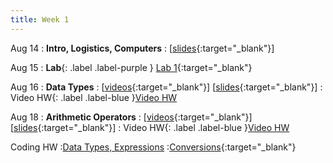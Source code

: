 ```yaml
---
title: Week 1
---
```


Aug 14
: **Intro, Logistics, Computers**
  : [[slides](https://docs.google.com/presentation/d/1B92S4eL-lRrdG6HRFncXXyoyu2ikelQtBmGx9FQeTC4){:target="_blank"}\]

Aug 15
: **Lab**{: .label .label-purple } [Lab 1](https://edstem.org/us/courses/41289/lessons/72790){:target="_blank"}
  
Aug 16
: **Data Types**
  : \[[videos](https://www.youtube.com/playlist?list=PLWGqLlpet_GTEbKv3AdvZa4nnye1AhyP8){:target="_blank"}\] \[[slides](https://docs.google.com/presentation/d/1Bde29w9qqigwKFkZx1uu82D2Ur9ash8QWgjg30W5bwg){:target="_blank"}\]
: Video HW{: .label .label-blue }[Video HW](https://edstem.org/us/courses/41289/lessons/69044/)

Aug 18
: **Arithmetic Operators**
  : \[[videos](https://www.youtube.com/playlist?list=PLWGqLlpet_GRTGMSjzFLnVYmmHNY-Xa45){:target="_blank"}\] \[[slides](https://docs.google.com/presentation/d/1UG3Q6XLwuHX8Ug9lmKPEkkDSvtCGPduJDXoiD3mkbqs){:target="_blank"}\]
: Video HW{: .label .label-blue }[Video HW](https://edstem.org/us/courses/41289/lessons/72764/slides/389375)

Coding HW
:[Data Types, Expressions](https://edstem.org/us/courses/41289/lessons/69257/slides/370641) 
:[Conversions](https://edstem.org/us/courses/41289/lessons/72914/slides/390702){:target="_blank"}
